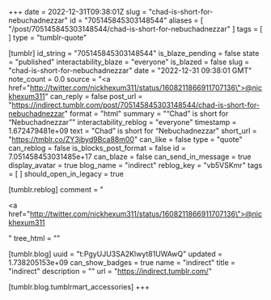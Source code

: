 +++
date = 2022-12-31T09:38:01Z
slug = "chad-is-short-for-nebuchadnezzar"
id = "705145845303148544"
aliases = [ "/post/705145845303148544/chad-is-short-for-nebuchadnezzar" ]
tags = [ ]
type = "tumblr-quote"

[tumblr]
id_string = "705145845303148544"
is_blaze_pending = false
state = "published"
interactability_blaze = "everyone"
is_blazed = false
slug = "chad-is-short-for-nebuchadnezzar"
date = "2022-12-31 09:38:01 GMT"
note_count = 0.0
source = "<a href=\"http://twitter.com/nickhexum311/status/1608211866911707136\">@nickhexum311</a>"
can_reply = false
post_url = "https://indirect.tumblr.com/post/705145845303148544/chad-is-short-for-nebuchadnezzar"
format = "html"
summary = "“Chad” is short for “Nebuchadnezzar”"
interactability_reblog = "everyone"
timestamp = 1.672479481e+09
text = "Chad” is short for “Nebuchadnezzar"
short_url = "https://tmblr.co/ZY3jbyd9Bca88m00"
can_like = false
type = "quote"
can_reblog = false
is_blocks_post_format = false
id = 7.051458453031485e+17
can_blaze = false
can_send_in_message = true
display_avatar = true
blog_name = "indirect"
reblog_key = "vb5VSKmr"
tags = [ ]
should_open_in_legacy = true

[tumblr.reblog]
comment = "<p><a href=\"http://twitter.com/nickhexum311/status/1608211866911707136\">@nickhexum311</a></p>"
tree_html = ""

[tumblr.blog]
uuid = "t:PgyUJU3SA2Klwyt81UWAwQ"
updated = 1.738205153e+09
can_show_badges = true
name = "indirect"
title = "indirect"
description = ""
url = "https://indirect.tumblr.com/"

[tumblr.blog.tumblrmart_accessories]
+++
